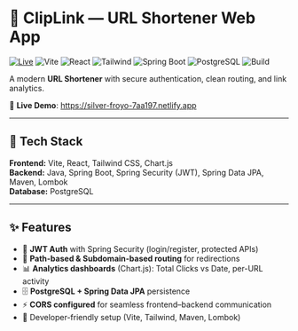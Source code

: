 # 🚀 ClipLink — URL Shortener Web App

[![Live](https://img.shields.io/badge/demo-online-brightgreen)](https://silver-froyo-7aa197.netlify.app)
![Vite](https://img.shields.io/badge/Vite-frontend-blue)
![React](https://img.shields.io/badge/React-18-61dafb)
![Tailwind](https://img.shields.io/badge/TailwindCSS-3-38bdf8)
![Spring Boot](https://img.shields.io/badge/Spring%20Boot-backend-6DB33F)
![PostgreSQL](https://img.shields.io/badge/PostgreSQL-DB-336791)
![Build](https://img.shields.io/badge/build-maven-success)

A modern **URL Shortener** with secure authentication, clean routing, and link analytics.

🔗 **Live Demo**: https://silver-froyo-7aa197.netlify.app

---

## 🧱 Tech Stack

**Frontend:** Vite, React, Tailwind CSS, Chart.js  
**Backend:** Java, Spring Boot, Spring Security (JWT), Spring Data JPA, Maven, Lombok  
**Database:** PostgreSQL

---

## ✨ Features

- 🔑 **JWT Auth** with Spring Security (login/register, protected APIs)
- 🔗 **Path-based & Subdomain-based routing** for redirections
- 📊 **Analytics dashboards** (Chart.js): Total Clicks vs Date, per-URL activity
- 🗄️ **PostgreSQL + Spring Data JPA** persistence
- ⚡ **CORS configured** for seamless frontend–backend communication
- 🧰 Developer-friendly setup (Vite, Tailwind, Maven, Lombok)




